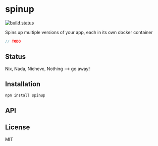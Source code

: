# spinup
[![build status](https://secure.travis-ci.org/thlorenz/spinup.png)](http://travis-ci.org/thlorenz/spinup)

Spins up multiple versions of your app, each in its own docker container

```js
// TODO
```

## Status

Nix, Nada, Nichevo, Nothing --> go away!
## Installation

    npm install spinup

## API


## License

MIT

